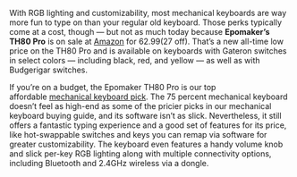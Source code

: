 With RGB lighting and customizability, most mechanical keyboards are way more fun to type on than your regular old keyboard. Those perks typically come at a cost, though — but not as much today because **Epomaker’s TH80 Pro** is on sale at [Amazon](https://www.amazon.com/EPOMAKER-Bluetooth-Mechanical-Keyboard-Capacity/dp/B0BMKBMCS2?tag=theverge02-20) for $62.99 ($27 off). That’s a new all-time low price on the TH80 Pro and is available on keyboards with Gateron switches in select colors — including black, red, and yellow — as well as with Budgerigar switches.

If you’re on a budget, the Epomaker TH80 Pro is our top affordable [mechanical keyboard pick](/23384750/best-mechanical-keyboard-wired-wireless-75-percent-layout-cheap-bluetooth#:~:text=LOFREE%20FLOW.-,An%20affordable%20wireless%2075%20percent%20keyboard,-%E2%86%B4). The 75 percent mechanical keyboard doesn’t feel as high-end as some of the pricier picks in our mechanical keyboard buying guide, and its software isn’t as slick. Nevertheless, it still offers a fantastic typing experience and a good set of features for its price, like hot-swappable switches and keys you can remap via software for greater customizability. The keyboard even features a handy volume knob and slick per-key RGB lighting along with multiple connectivity options, including Bluetooth and 2.4GHz wireless via a dongle.

